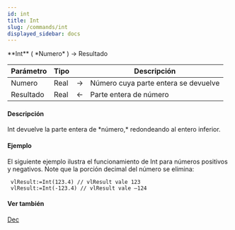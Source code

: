 ```yaml
---
id: int
title: Int
slug: /commands/int
displayed_sidebar: docs
---
```


<!--REF #_command_.Int.Syntax-->**Int** ( *Numero* ) -> Resultado<!-- END REF-->
<!--REF #_command_.Int.Params-->
| Parámetro | Tipo |  | Descripción |
| --- | --- | --- | --- |
| Numero | Real | &rarr; | Número cuya parte entera se devuelve |
| Resultado | Real | &larr; | Parte entera de número |

<!-- END REF-->

#### Descripción 

<!--REF #_command_.Int.Summary-->Int devuelve la parte entera de *número,* redondeando al entero inferior.<!-- END REF--> 

#### Ejemplo 

El siguiente ejemplo ilustra el funcionamiento de Int para números positivos y negativos. Note que la porción decimal del número se elimina:

```4d
 vlResult:=Int(123.4) // vlResult vale 123
 vlResult:=Int(-123.4) // vlResult vale –124
```

#### Ver también 

[Dec](dec.md)  
